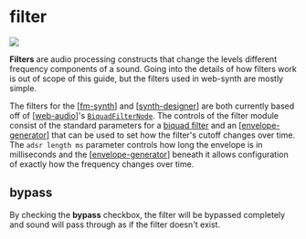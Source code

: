 # filter

![](https://ameo.link/u/3e6ef267a47d90957c1fe4225da2f580f7b3ac73.png)

**Filters** are audio processing constructs that change the levels different frequency components of a sound.  Going into the details of how filters work is out of scope of this guide, but the filters used in web-synth are mostly simple.

The filters for the [[fm-synth]] and [[synth-designer]] are both currently based off of [[web-audio]]'s [`BiquadFilterNode`](https://developer.mozilla.org/en-US/docs/Web/API/BiquadFilterNode).  The controls of the filter module consist of the standard parameters for a [biquad filter](https://en.wikipedia.org/wiki/Digital_biquad_filter) and an [[envelope-generator]] that can be used to set how the filter's cutoff changes over time.  The `adsr length ms` parameter controls how long the envelope is in milliseconds and the [[envelope-generator]] beneath it allows configuration of exactly how the frequency changes over time.

## bypass

By checking the **bypass** checkbox, the filter will be bypassed completely and sound will pass through as if the filter doesn't exist.

[//begin]: # "Autogenerated link references for markdown compatibility"
[fm-synth]: fm-synth "FM Synthesizer"
[synth-designer]: synth-designer "synth designer"
[web-audio]: web-audio "WebAudio"
[envelope-generator]: envelope-generator "envelope generator"
[//end]: # "Autogenerated link references"

